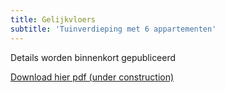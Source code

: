 ```yaml
---
title: Gelijkvloers
subtitle: 'Tuinverdieping met 6 appartementen'
---
```


Details worden binnenkort gepubliceerd

[Download hier pdf (under construction)]()


